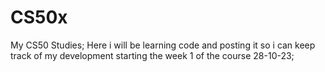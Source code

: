# CS50x
My CS50 Studies;
Here i will be learning code and posting it so i can keep track of my development
starting the week 1 of the course 28-10-23;
